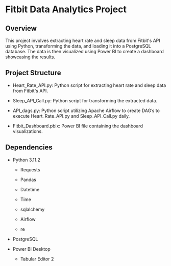 # Fitbit Data Analytics Project

## Overview

This project involves extracting heart rate and sleep data from Fitbit's API using Python, transforming the data, and loading it into a PostgreSQL database. The data is then visualized using Power BI to create a dashboard showcasing the results.

## Project Structure

- Heart_Rate_API.py: Python script for extracting heart rate and sleep data from Fitbit's API.

-	Sleep_API_Call.py: Python script for transforming the extracted data.

-	API_dags.py: Python script utilizing Apache Airflow to create DAG’s to execute Heart_Rate_API.py and Sleep_API_Call.py daily.

-	Fitbit_Dashboard.pbix: Power BI file containing the dashboard visualizations.
  
## Dependencies

- Python 3.11.2

  - Requests 
 
  - Pandas 

  -	Datetime

  -	Time

  -	sqlalchemy

  -	Airflow

  -	re

- PostgreSQL

- Power BI Desktop

  -	Tabular Editor 2

